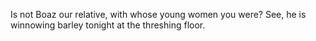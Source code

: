 Is not Boaz our relative, with whose young women you were? See, he is winnowing barley tonight at the threshing floor.
